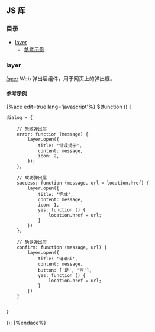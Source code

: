 ## JS 库

### 目录
* [layer](#layer)
    * [参考示例](#参考示例)

### layer
*[layer](http://layer.layui.com/)*  Web 弹出层组件，用于网页上的弹出框。

#### 参考示例
{%ace edit=true lang='javascript'%}
$(function () {

    dialog = {

        // 失败弹出层
        error: function (message) {
            layer.open({
                title: '错误提示',
                content: message,
                icon: 2,
            });
        },

        // 成功弹出层
        success: function (message, url = location.href) {
            layer.open({
                title: '完成',
                content: message,
                icon: 1,
                yes: function () {
                    location.href = url;
                }
            })
        },

        // 确认弹出层
        confirm: function (message, url) {
            layer.open({
                title: '请确认',
                content: message,
                button: ['是', '否'],
                yes: function () {
                    location.href = url;
                }
            })
        }


    }

});
{%endace%}